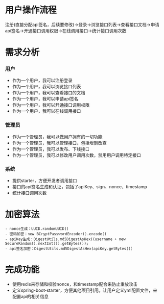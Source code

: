 # 用户操作流程
注册(直接分配api签名，后续要修改)->登录->浏览接口列表->查看接口文档->申请api签名->开通接口调用权限->在线调用接口->统计接口调用次数

# 需求分析
### 用户
- 作为一个用户，我可以注册登录
- 作为一个用户，我可以浏览接口列表
- 作为一个用户，我可以查看接口的文档
- 作为一个用户，我可以申请api签名
- 作为一个用户，我可以开通接口调用权限
- 作为一个用户，我可以在线调用接口


### 管理员
- 作为一个管理员，我可以做用户拥有的一切功能
- 作为一个管理员，我可以管理接口，包括增删改查
- 作为一个管理员，我可以发布、下线接口
- 作为一个管理员，我可以修改用户调用次数，禁用用户调用特定接口


### 系统
- 提供starter，方便开发者调用接口
- 接口的api签名生成和认证，包括了apiKey、sign、nonce、timestamp
- 统计接口调用次数

# 加密算法
```text
- nonce生成：UUID.randomUUID()
- 密码加密：new BCryptPasswordEncoder().encode()
- apiKey生成：DigestUtils.md5DigestAsHex((username + new SecureRandom().nextInt()).getBytes());
- api签名加密：DigestUtils.md5DigestAsHex(apiKey.getBytes())
```

# 完成功能
- 使用redis来存储和校验nonce，和timestamp配合来防止重放攻击
- 定义spring-boot-starter，方便其他项目引用。让用户定义yml配置文件，来配置api的相关信息


